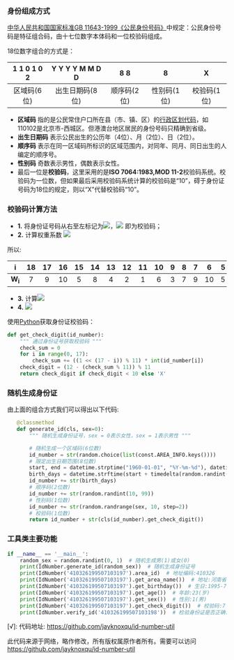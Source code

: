 ### 身份组成方式

[中华人民共和国国家标准](https://zh.wikipedia.org/wiki/%E4%B8%AD%E5%8D%8E%E4%BA%BA%E6%B0%91%E5%85%B1%E5%92%8C%E5%9B%BD%E5%9B%BD%E5%AE%B6%E6%A0%87%E5%87%86)[GB 11643-1999《公民身份号码》](https://zh.wikisource.org/wiki/GB_11643-1999_%E5%85%AC%E6%B0%91%E8%BA%AB%E4%BB%BD%E5%8F%B7%E7%A0%81)中规定：公民身份号码是特征组合码，由十七位数字本体码和一位校验码组成。

18位数字组合的方式是：

| 1 1 0 1 0	2 | Y Y	Y Y	M M D D | 8 8 | 8 | X |
| :---------: | :---------------: | :----: | :--: | :----: |
|    区域码(6位)    |  出生日期码(8位)     | 顺序码(2位) | 性别码(1位) | 校验码(1位) |


- **区域码** 指的是公民常住户口所在县（市、镇、区）的[行政区划代码](https://zh.wikipedia.org/wiki/%E4%B8%AD%E5%8D%8E%E4%BA%BA%E6%B0%91%E5%85%B1%E5%92%8C%E5%9B%BD%E8%A1%8C%E6%94%BF%E5%8C%BA%E5%88%92%E4%BB%A3%E7%A0%81)，如110102是北京市-西城区。但港澳台地区居民的身份号码只精确到省级。
- **出生日期码** 表示公民出生的公历年（4位）、月（2位）、日（2位）。
- **顺序码** 表示在同一区域码所标识的区域范围内，对同年、同月、同日出生的人编定的顺序号。
- **性别码** 奇数表示男性，偶数表示女性。
- 最后一位是**校验码**，这里采用的是**ISO 7064:1983,MOD 11-2**校验码系统。校验码为一位数，但如果最后采用校验码系统计算的校验码是“10”，碍于身份证号码为18位的规定，则以“X”代替校验码“10”。

### 校验码计算方法
-  **1.** 将身份证号码从右至左标记为![](https://wikimedia.org/api/rest_v1/media/math/render/svg/779a0c3f011a79efb854f48c9a7398cc17b04305)，![](https://wikimedia.org/api/rest_v1/media/math/render/svg/bbf42ecda092975c9c69dae84e16182ba5fe2e07)
即为校验码；
-  **2.** 计算权重系数 ![](https://wikimedia.org/api/rest_v1/media/math/render/svg/5f817855c5ad3b88b412e60f83f2201fd386ea2a)

所以:


|**i**|18|17|16|15|14|13|12|11|10|9|8|7|6|5|4|3|2|1|
|:-:|:-:|:-:|:-:|:-:|:-:|:-:|:-:|:-:|:-:|:-:|:-:|:-:|:-:|:-:|:-:|:-:| :-:| :-:|
| **W<sub>i</sub>** |7|9|10|5|8|4|2|1|6|3|7|9|10|5|8|4|2|1|

- **3.**  计算![](https://wikimedia.org/api/rest_v1/media/math/render/svg/dad8e73b5a78c0c3d0ca9097d64adad4daacbf31)
- **4.**  ![](https://wikimedia.org/api/rest_v1/media/math/render/svg/81eb5f69ce9a438d004f0fb85b6b14dfa4c3b27a)

使用[Python](https://zh.wikipedia.org/wiki/Python)获取身份证校验码：
```Python
def get_check_digit(id_number):
    """ 通过身份证号获取校验码 """
    check_sum = 0
    for i in range(0, 17):
        check_sum += ((1 << (17 - i)) % 11) * int(id_number[i])
    check_digit = (12 - (check_sum % 11)) % 11
    return check_digit if check_digit < 10 else 'X'
```



### 随机生成身份证

由上面的组合方式我们可以得出以下代码:

 ```python
    @classmethod
    def generate_id(cls, sex=0):
        """ 随机生成身份证号，sex = 0表示女性，sex = 1表示男性 """

        # 随机生成一个区域码(6位数)
        id_number = str(random.choice(list(const.AREA_INFO.keys())))
        # 限定出生日期范围(8位数)
        start, end = datetime.strptime("1960-01-01", "%Y-%m-%d"), datetime.strptime("2000-12-30", "%Y-%m-%d")
        birth_days = datetime.strftime(start + timedelta(random.randint(0, (end - start).days + 1)), "%Y%m%d")
        id_number += str(birth_days)
        # 顺序码(2位数)
        id_number += str(random.randint(10, 99))
        # 性别码(1位数)
        id_number += str(random.randrange(sex, 10, step=2))
        # 校验码(1位数)
        return id_number + str(cls(id_number).get_check_digit())
 ```



### 工具类主要功能

```python
if __name__ == '__main__':
    random_sex = random.randint(0, 1)  # 随机生成男(1)或女(0)
    print(IdNumber.generate_id(random_sex))  # 随机生成身份证号
    print(IdNumber('410326199507103197').area_id)  # 地址编码:410326
    print(IdNumber('410326199507103197').get_area_name())  # 地址:河南省洛阳市汝阳县
    print(IdNumber('410326199507103197').get_birthday())  # 生日:1995-7-10
    print(IdNumber('410326199507103197').get_age())  # 年龄:23(岁)
    print(IdNumber('410326199507103197').get_sex())  # 性别:1(男)
    print(IdNumber('410326199507103197').get_check_digit())  # 校验码:7
    print(IdNumber.verify_id('410326199507103198'))  # 检验身份证是否正确:False
```

[√]: 代码地址: https://github.com/jayknoxqu/id-number-util

此代码来源于网络，略作修改，所有版权属原作者所有。需要可以访问 https://github.com/jayknoxqu/id-number-util